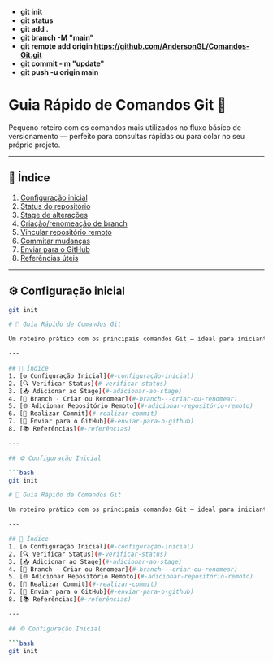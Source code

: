 * **git init**
* **git status**
* **git add .** 
* **git branch -M "main"**
* **git remote add origin https://github.com/AndersonGL/Comandos-Git.git**
* **git commit - m "update"**
* **git push -u origin main**

<!-- README.md -->
# Guia Rápido de Comandos Git 🚀

Pequeno roteiro com os comandos mais utilizados no fluxo básico de versionamento — perfeito para consultas rápidas ou para colar no seu próprio projeto.

---

## 📑 Índice
1. [Configuração inicial](#-configuração-inicial)
2. [Status do repositório](#-status-do-repositório)
3. [Stage de alterações](#-stage-de-alterações)
4. [Criação/renomeação de branch](#-criaçãorenomeação-de-branch)
5. [Vincular repositório remoto](#-vincular-repositório-remoto)
6. [Commitar mudanças](#-commitar-mudanças)
7. [Enviar para o GitHub](#-enviar-para-o-github)
8. [Referências úteis](#-referências-úteis)

---

## ⚙️ Configuração inicial
```bash
git init

# 📘 Guia Rápido de Comandos Git

Um roteiro prático com os principais comandos Git — ideal para iniciantes e consultas rápidas durante o desenvolvimento.

---

## 📑 Índice
1. [⚙️ Configuração Inicial](#️-configuração-inicial)
2. [🔍 Verificar Status](#-verificar-status)
3. [📥 Adicionar ao Stage](#-adicionar-ao-stage)
4. [🌿 Branch - Criar ou Renomear](#-branch---criar-ou-renomear)
5. [🌐 Adicionar Repositório Remoto](#-adicionar-repositório-remoto)
6. [💾 Realizar Commit](#-realizar-commit)
7. [🚀 Enviar para o GitHub](#-enviar-para-o-github)
8. [📚 Referências](#-referências)

---

## ⚙️ Configuração Inicial

```bash
git init

# 📘 Guia Rápido de Comandos Git

Um roteiro prático com os principais comandos Git — ideal para iniciantes e consultas rápidas durante o desenvolvimento.

---

## 📑 Índice
1. [⚙️ Configuração Inicial](#️-configuração-inicial)
2. [🔍 Verificar Status](#-verificar-status)
3. [📥 Adicionar ao Stage](#-adicionar-ao-stage)
4. [🌿 Branch - Criar ou Renomear](#-branch---criar-ou-renomear)
5. [🌐 Adicionar Repositório Remoto](#-adicionar-repositório-remoto)
6. [💾 Realizar Commit](#-realizar-commit)
7. [🚀 Enviar para o GitHub](#-enviar-para-o-github)
8. [📚 Referências](#-referências)

---

## ⚙️ Configuração Inicial

```bash
git init



